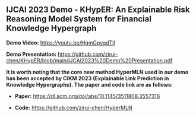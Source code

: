 ## IJCAI 2023 Demo - KHypER: An Explainable Risk Reasoning Model System for Financial Knowledge Hypergraph



**Demo Video:** https://youtu.be/HgmGpvqdTlI

**Demo Presentation:** https://github.com/zirui-chen/KHypER/blob/main/IJCAI2023%20Demo%20Presentation.pdf

**It is worth noting that the core new method HyperMLN used in our demo has been accepted by CIKM 2023 (Explainable Link Prediction in Knowledge Hypergraphs). The paper and code link are as follows:**

- **Paper:** https://dl.acm.org/doi/abs/10.1145/3511808.3557316

- **Code:** https://github.com/zirui-chen/HyperMLN
